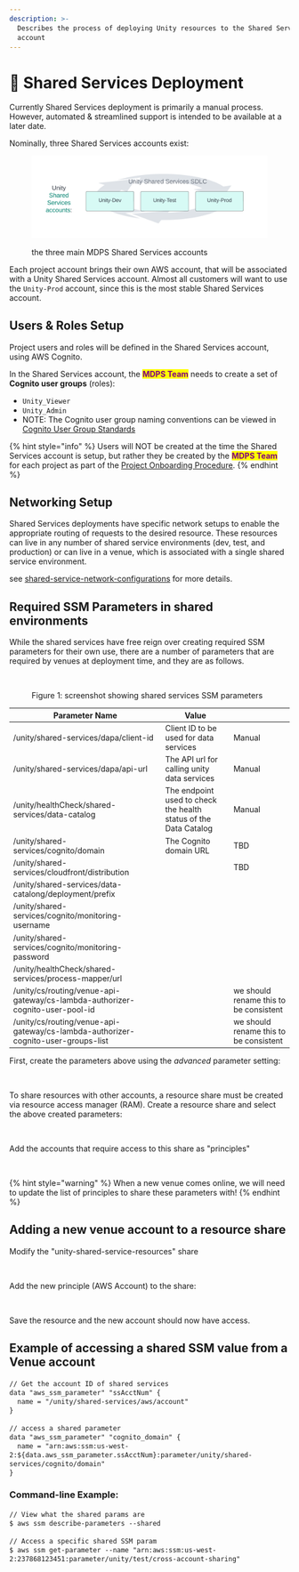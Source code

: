 ```yaml
---
description: >-
  Describes the process of deploying Unity resources to the Shared Services
  account
---
```


# 🚧 Shared Services Deployment

Currently Shared Services deployment is primarily a manual process.  However, automated & streamlined support is intended to be available at a later date.

Nominally, three Shared Services accounts exist:

<figure><img src="../../../../../.gitbook/assets/Unity Venues and SDLC (6).png" alt=""><figcaption><p>the three main MDPS Shared Services accounts</p></figcaption></figure>

Each project account brings their own AWS account, that will be associated with a Unity Shared Services account.  Almost all customers will want to use the `Unity-Prod` account, since this is the most stable Shared Services account.

## Users & Roles Setup

Project users and roles will be defined in the Shared Services account, using AWS Cognito.

In the Shared Services account, the <mark style="color:purple;">**MDPS Team**</mark> needs to create a set of **Cognito user groups** (roles):

* `Unity_Viewer`
* `Unity_Admin`
* NOTE: The Cognito user group naming conventions can be viewed in [Cognito User Group Standards](../security/cognito-user-group-standards.md)

{% hint style="info" %}
Users will NOT be created at the time the Shared Services account is setup, but rather they be created by the <mark style="color:purple;">**MDPS Team**</mark> for each project as part of the [Project Onboarding Procedure](https://unity-sds.gitbook.io/docs/mdps-overview/project-onboarding-procedure).
{% endhint %}

## &#x20;

## Networking Setup

Shared Services deployments have specific network setups to enable the appropriate routing of requests to the desired resource. These resources can live in any number of shared service environments (dev, test, and production) or can live in a venue, which is associated with a single shared service environment.

see [shared-service-network-configurations](shared-services-deployment/shared-service-network-configurations/ "mention") for more details.

## Required SSM Parameters in shared environments

While the shared services have free reign over creating required SSM parameters for their own use, there are a number of parameters that are required by venues at deployment time, and they are as follows.

<figure><img src="../../../../../.gitbook/assets/Screenshot 2024-07-03 at 9.43.49 AM.png" alt=""><figcaption><p>Figure 1: screenshot showing shared services SSM parameters</p></figcaption></figure>

| Parameter Name                                                                    | Value                                                            |                                        |
| --------------------------------------------------------------------------------- | ---------------------------------------------------------------- | -------------------------------------- |
| /unity/shared-services/dapa/client-id                                             | Client ID to be used for data services                           | Manual                                 |
| /unity/shared-services/dapa/api-url                                               | The API url for calling unity data services                      | Manual                                 |
| /unity/healthCheck/shared-services/data-catalog                                   | The endpoint used to check the health status of the Data Catalog | Manual                                 |
| /unity/shared-services/cognito/domain                                             | The Cognito domain URL                                           | TBD                                    |
| /unity/shared-services/cloudfront/distribution                                    |                                                                  | TBD                                    |
| /unity/shared-services/data-catalong/deployment/prefix                            |                                                                  |                                        |
| /unity/shared-services/cognito/monitoring-username                                |                                                                  |                                        |
| /unity/shared-services/cognito/monitoring-password                                |                                                                  |                                        |
| /unity/healthCheck/shared-services/process-mapper/url                             |                                                                  |                                        |
| /unity/cs/routing/venue-api-gateway/cs-lambda-authorizer-cognito-user-pool-id     |                                                                  | we should rename this to be consistent |
| /unity/cs/routing/venue-api-gateway/cs-lambda-authorizer-cognito-user-groups-list |                                                                  | we should rename this to be consistent |

First, create the parameters above using the _advanced_ parameter setting:

<figure><img src="../../../../../.gitbook/assets/Screenshot 2024-04-25 at 11.19.57 AM.png" alt=""><figcaption></figcaption></figure>

To share resources with other accounts, a resource share must be created via resource access manager (RAM). Create a resource share and select the above created parameters:

<figure><img src="../../../../../.gitbook/assets/Screenshot 2024-04-25 at 11.23.00 AM.png" alt=""><figcaption></figcaption></figure>

Add the accounts that require access to this share as "principles"

<figure><img src="../../../../../.gitbook/assets/Screenshot 2024-04-25 at 11.24.58 AM.png" alt=""><figcaption></figcaption></figure>

{% hint style="warning" %}
When a new venue comes online, we will need to update the list of principles to share these parameters with!
{% endhint %}

## Adding a new venue account to a resource share

Modify the "unity-shared-service-resources" share

<figure><img src="../../../../../.gitbook/assets/Screenshot 2024-04-25 at 11.33.21 AM.png" alt=""><figcaption></figcaption></figure>

Add the new principle (AWS Account) to the share:

<figure><img src="../../../../../.gitbook/assets/Screenshot 2024-04-25 at 11.33.34 AM.png" alt=""><figcaption></figcaption></figure>

Save the resource and the new account should now have access.



## Example of accessing a shared SSM value from a Venue account

```
// Get the account ID of shared services
data "aws_ssm_parameter" "ssAcctNum" {
  name = "/unity/shared-services/aws/account"
}

// access a shared parameter
data "aws_ssm_parameter" "cognito_domain" {
  name = "arn:aws:ssm:us-west-2:${data.aws_ssm_parameter.ssAcctNum}:parameter/unity/shared-services/cognito/domain"
}
```

### Command-line Example:

```
// View what the shared params are
$ aws ssm describe-parameters --shared

// Access a specific shared SSM param
$ aws ssm get-parameter --name "arn:aws:ssm:us-west-2:237868123451:parameter/unity/test/cross-account-sharing"
```
